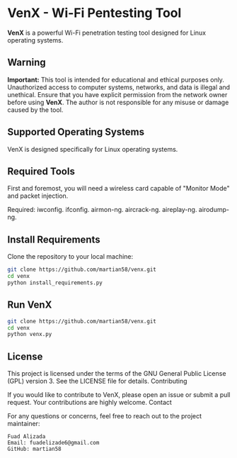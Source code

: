 # VenX - Wi-Fi Pentesting Tool

**VenX** is a powerful Wi-Fi penetration testing tool designed for Linux operating systems.

## Warning

**Important:** This tool is intended for educational and ethical purposes only. Unauthorized access to computer systems, networks, and data is illegal and unethical. Ensure that you have explicit permission from the network owner before using **VenX**. The author is not responsible for any misuse or damage caused by the tool.

## Supported Operating Systems

VenX is designed specifically for Linux operating systems.

## Required Tools

First and foremost, you will need a wireless card capable of "Monitor Mode" and packet injection.

Required:
    iwconfig.
    ifconfig. 
    airmon-ng. 
    aircrack-ng. 
    aireplay-ng.
    airodump-ng. 
## Install Requirements

Clone the repository to your local machine:

```bash
git clone https://github.com/martian58/venx.git
cd venx
python install_requirements.py
```
## Run VenX
```bash
git clone https://github.com/martian58/venx.git
cd venx
python venx.py
```

## License

This project is licensed under the terms of the GNU General Public License (GPL) version 3. See the LICENSE file for details.
Contributing

If you would like to contribute to VenX, please open an issue or submit a pull request. Your contributions are highly welcome.
Contact

For any questions or concerns, feel free to reach out to the project maintainer:

    Fuad Alizada
    Email: fuadelizade6@gmail.com
    GitHub: martian58
